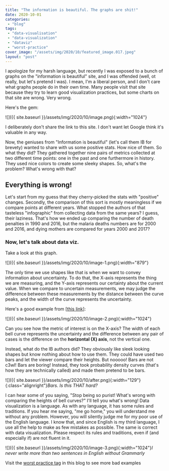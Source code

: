 ```yaml
---
title: "The information is beautiful. The graphs are shit!"
date: 2020-10-01
categories: 
 - "blog"
tags: 
 - "data-visualisation"
 - "data-visualization"
 - "dataviz"
 - "worst-practice"
cover_image: "/assets/img/2020/10/featured_image.017.jpeg"
layout: "post"
---
```


I apologize for my harsh language, but recently I was exposed to a bunch of graphs on the "information is beautiful" site, and I was offended (well, ot really, but let's pretend I was). I mean, I'm a liberal person, and I don't care what graphs people do in their own time. Many people visit that site because they try to learn good visualization practices, but some charts on that site are wrong. Very wrong.

Here's the gem:

![]({{ site.baseurl }}/assets/img/2020/10/image.png){:width="1024"}

I deliberately don't share the link to this site. I don't want let Google think it's valuable in any way. 

Now, the geniuses from "Information is beautiful" (let's call them IB for brevety) wanted to share with us some positive stats. How nice of them. So what they did? They gathered together nine pairs of metrics collected at two different time points: one in the past and one furthermore in history. They used nice colors to create some sleeky shapes. So, what's the problem? What's wrong with that?

## Everything is wrong!

Let's start from my guess that they cherry-picked the stats with "positive" changes. Secondly, the comparison of this sort is mostly meaningless if we compare points at different years. What stopped the authors of that tasteless "infographic" from collecting data from the same years? I guess, their laziness. That's how we ended up comparing the number of death penalties in 1990 and 2016, but the malaria deaths numbers are for 2000 and 2016, and dying mothers are compared for years 2000 and 2017?

### Now, let's talk about data viz.

Take a look at this graph.

![]({{ site.baseurl }}/assets/img/2020/10/image-1.png){:width="879"}

The only time we use shapes like that is when we want to convey information about uncertainty. To do that, the X-axis represents the thing we are measuring, and the Y-axis represents our certainty about the current value. When we compare to uncertain measurements, we may judge the difference between these measurements by the distance between the curve peaks, and the width of the curve represents the uncertainty.

Here's a good example from [[this link](https://vwo.com/why-us/technology/bayesian-statistics/)]:

![]({{ site.baseurl }}/assets/img/2020/10/image-2.png){:width="1024"}

Can you see how the metric of interest is on the X-axis? The width of each bell curve represents the uncertainty and the difference between any pair of cases is the difference on the **horizontal (X) axis**, not the vertical one. 

Instead, what do the IB authors did? They obviously like sleek looking shapes but know nothing about how to use them. They could have used two bars and let the viewer compare their heights. But nooooo! Bars are not c3wl! Bars are boring! Instead, they took probability density curves (that's how they are technically called) and made them pretend to be bars.

![]({{ site.baseurl }}/assets/img/2020/10/after.png){:width="129"}{:class="alignright"}*Bars. Is this THAT hard?*

I can hear some of you saying, "Stop being so purist! What's wrong with comparing the heights of bell curves?" I'll tell you what's wrong! Data visualization is a language. As with any language, it has some rules and traditions. If you hear me saying, "me go home," you will understand me without any problem. However, you will silently judge me for my poor use of the English language. I know that, and since English is my third language, I use all the help to make as few mistakes as possible. The same is correct with data visualization. Please respect its rules and traditions, even if (and especially if) are not fluent in it.

![]({{ site.baseurl }}/assets/img/2020/10/image-3.png){:width="1024"}*I never write more than two sentences in English without Grammarly*

Visit the [worst practice tag](https://gorelik.net/tag/worst-practice/) in this blog to see more bad examples
